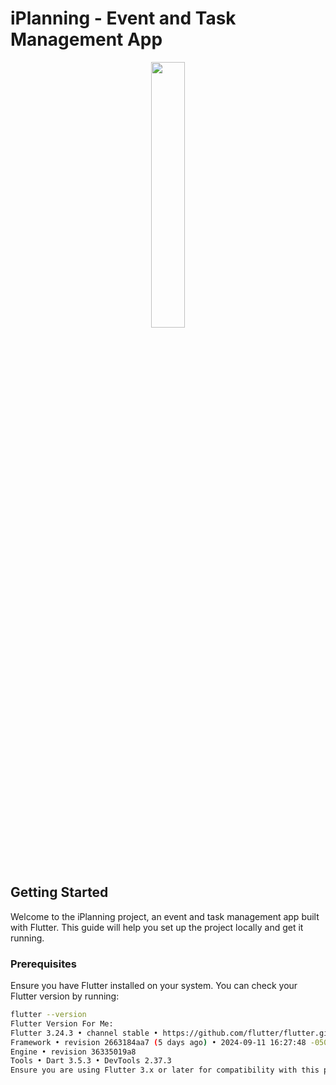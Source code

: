 # iPlanning - Event and Task Management App

<p align="center" width="100%">
    <img width="33%" src="https://github.com/user-attachments/assets/fdbab0fb-0500-4d3a-a0fb-bd9f85c45ed5">
</p>

## Getting Started

Welcome to the iPlanning project, an event and task management app built with Flutter. This guide will help you set up the project locally and get it running.

### Prerequisites

Ensure you have Flutter installed on your system. You can check your Flutter version by running:

```bash
flutter --version
Flutter Version For Me:
Flutter 3.24.3 • channel stable • https://github.com/flutter/flutter.git
Framework • revision 2663184aa7 (5 days ago) • 2024-09-11 16:27:48 -0500
Engine • revision 36335019a8
Tools • Dart 3.5.3 • DevTools 2.37.3
Ensure you are using Flutter 3.x or later for compatibility with this project.
